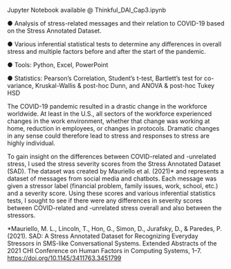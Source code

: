 Jupyter Notebook available @ Thinkful_DAI_Cap3.ipynb


●	Analysis of stress-related messages and their relation to COVID-19 based on the Stress Annotated Dataset.

●	Various inferential statistical tests to determine any differences in overall stress and multiple factors before and after the start of the pandemic.

●	Tools: Python, Excel, PowerPoint

●	Statistics: Pearson’s Correlation, Student’s t-test, Bartlett’s test for co-variance, Kruskal-Wallis & post-hoc Dunn, and ANOVA & post-hoc Tukey HSD

The COVID-19 pandemic resulted in a drastic change in the workforce worldwide. At least in the U.S., all sectors of the workforce experienced changes in the work environment, whether that change was working at home, reduction in employees, or changes in protocols. Dramatic changes in any sense could therefore lead to stress and responses to stress are highly individual. 

To gain insight on the differences between COVID-related and -unrelated stress, I used the stress severity scores from the Stress Annotated Dataset (SAD). The dataset was created by Mauriello et al. (2021)* and represents a dataset of messages from social media and chatbots. Each message was given a stressor label (financial problem, family issues, work, school, etc.) and a severity score. Using these scores and various inferential statistics tests, I sought to see if there were any differences in severity scores between COVID-related and -unrelated stress overall and also between the stressors. 




*Mauriello, M. L., Lincoln, T., Hon, G., Simon, D., Jurafsky, D., & Paredes, P. (2021). SAD: A Stress Annotated Dataset for Recognizing Everyday Stressors in SMS-like Conversational Systems. Extended Abstracts of the 2021 CHI Conference on Human Factors in Computing Systems, 1–7. https://doi.org/10.1145/3411763.3451799
